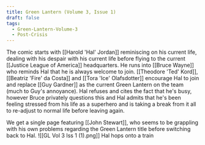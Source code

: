 ```yaml
---
title: Green Lantern (Volume 3, Issue 1)
draft: false
tags:
  - Green-Lantern-Volume-3
  - Post-Crisis
---
```

The comic starts with [[Harold 'Hal' Jordan]] reminiscing on his current life, dealing with his despair with his current life before flying to the current [[Justice League of America]] headquarters. He runs into [[Bruce Wayne]] who reminds Hal that he is always welcome to join. [[Theodore 'Ted' Kord]], [[Beatriz 'Fire' da Costa]] and [[Tora 'Ice' Olafsdotter]] encourage Hal to join and replace [[Guy Gardner]] as the current Green Lantern on the team (much to Guy's annoyance). Hal refuses and cites the fact that he's busy, however Bruce privately questions this and Hal admits that he's been feeling stressed from his life as a superhero and is taking a break from it all to re-adjust to normal life before leaving again.

We get a single page featuring [[John Stewart]], who seems to be grappling with his own problems regarding the Green Lantern title before switching back to Hal.
![[GL Vol 3 Iss 1 (1).png]]
Hal hops onto a train 